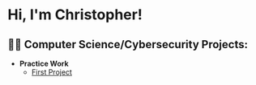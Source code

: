 <h1>Hi, I'm Christopher! 
<h2>👨‍💻 Computer Science/Cybersecurity Projects:</h2>

- <b>Practice Work</b>
  - [First Project](https://www.youtube.com/watch?v=dQw4w9WgXcQ)



